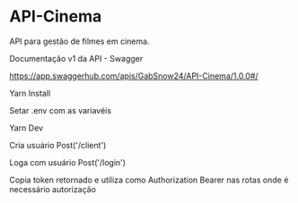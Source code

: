 # API-Cinema
API para gestão de filmes em cinema.

Documentação v1 da API - Swagger

https://app.swaggerhub.com/apis/GabSnow24/API-Cinema/1.0.0#/

Yarn Install

Setar .env com as variavéis 

Yarn Dev

Cria usuário
Post('/client')

Loga com usuário
Post('/login')

Copia token retornado e utiliza como Authorization Bearer nas rotas onde é necessário autorização

